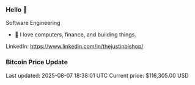 ### Hello 🤙  

Software Engineering

- 🔭 I love computers, finance, and building things.
  
LinkedIn: https://www.linkedin.com/in/thejustinbishop/  















































































































































































































































































































































































































































































































































































































































































































































































































































































































































### Bitcoin Price Update
Last updated: 2025-08-07 18:38:01 UTC
Current price: $116,305.00 USD
